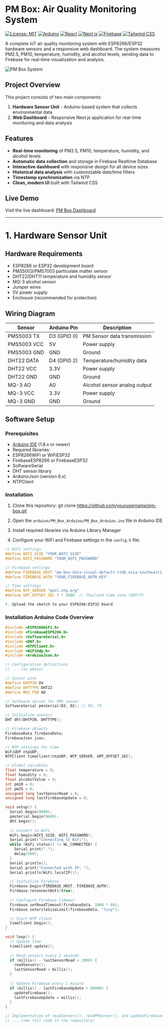 # PM Box: Air Quality Monitoring System

[![License: MIT](https://img.shields.io/badge/License-MIT-yellow.svg)](https://opensource.org/licenses/MIT)
[![Arduino](https://img.shields.io/badge/Arduino-ESP8266-blue.svg)](https://www.arduino.cc/)
[![React](https://img.shields.io/badge/React-18.x-blue.svg)](https://reactjs.org/)
[![Next.js](https://img.shields.io/badge/Next.js-14.x-black.svg)](https://nextjs.org/)
[![Firebase](https://img.shields.io/badge/Firebase-10.x-orange.svg)](https://firebase.google.com/)
[![Tailwind CSS](https://img.shields.io/badge/Tailwind_CSS-3.x-38B2AC.svg)](https://tailwindcss.com/)

A complete IoT air quality monitoring system with ESP8266/ESP32 hardware sensors and a responsive web dashboard. The system measures PM2.5, PM10, temperature, humidity, and alcohol levels, sending data to Firebase for real-time visualization and analysis.

![PM Box System](https://via.placeholder.com/800x400?text=PM+Box+System)

## Project Overview

This project consists of two main components:
1. **Hardware Sensor Unit** - Arduino-based system that collects environmental data
2. **Web Dashboard** - Responsive Next.js application for real-time monitoring and data analysis

## Features

- **Real-time monitoring** of PM2.5, PM10, temperature, humidity, and alcohol levels
- **Automatic data collection** and storage in Firebase Realtime Database
- **Interactive dashboard** with responsive design for all device sizes
- **Historical data analysis** with customizable date/time filters
- **Timestamp synchronization** via NTP
- **Clean, modern UI** built with Tailwind CSS

## Live Demo

Visit the live dashboard: [PM Box Dashboard](https://pm-box-dashboard.vercel.app)

---

# 1. Hardware Sensor Unit

## Hardware Requirements

- ESP8266 or ESP32 development board
- PMS5003/PMS7003 particulate matter sensor
- DHT22/DHT11 temperature and humidity sensor
- MQ-3 alcohol sensor
- Jumper wires
- 5V power supply
- Enclosure (recommended for protection)

## Wiring Diagram

| Sensor | Arduino Pin | Description |
|--------|-------------|-------------|
| PMS5003 TX | D3 (GPIO 0) | PM Sensor data transmission |
| PMS5003 VCC | 5V | Power supply |
| PMS5003 GND | GND | Ground |
| DHT22 DATA | D4 (GPIO 2) | Temperature/humidity data |
| DHT22 VCC | 3.3V | Power supply |
| DHT22 GND | GND | Ground |
| MQ-3 AO | A0 | Alcohol sensor analog output |
| MQ-3 VCC | 3.3V | Power supply |
| MQ-3 GND | GND | Ground |

## Software Setup

### Prerequisites

- [Arduino IDE](https://www.arduino.cc/en/software) (1.8.x or newer)
- Required libraries:
 - ESP8266WiFi or WiFiESP32
 - FirebaseESP8266 or FirebaseESP32
 - SoftwareSerial
 - DHT sensor library
 - ArduinoJson (version 6.x)
 - NTPClient

### Installation

1. Clone this repository:
git clone https://github.com/yourusername/pm-box.git
2. Open the `arduino/PM_Box_Arduino/PM_Box_Arduino.ino` file in Arduino IDE

3. Install required libraries via Arduino Library Manager

4. Configure your WiFi and Firebase settings in the `config.h` file:
```cpp
// WiFi settings
#define WIFI_SSID "YOUR_WIFI_SSID"
#define WIFI_PASSWORD "YOUR_WIFI_PASSWORD"

// Firebase settings
#define FIREBASE_HOST "pm-box-data-visual-default-rtdb.asia-southeast1.firebaseapp.com" 
#define FIREBASE_AUTH "YOUR_FIREBASE_AUTH_KEY"

// Time settings
#define NTP_SERVER "pool.ntp.org"
#define GMT_OFFSET_SEC 7 * 3600  // Thailand time zone (GMT+7)

5. Upload the sketch to your ESP8266/ESP32 board
```

### Installation Arduino Code Overview
```cpp
#include <ESP8266WiFi.h>
#include <FirebaseESP8266.h>
#include <SoftwareSerial.h>
#include <DHT.h>
#include <NTPClient.h>
#include <WiFiUdp.h>
#include <ArduinoJson.h>

// Configuration definitions
// ... (as above)

// Sensor pins
#define DHTPIN D4
#define DHTTYPE DHT22
#define MQ3_PIN A0

// Software serial for PMS sensor
SoftwareSerial pmsSerial(D3, D2); // RX, TX

// Initialize sensors
DHT dht(DHTPIN, DHTTYPE);

// Firebase objects
FirebaseData firebaseData;
FirebaseJson json;

// NTP settings for time
WiFiUDP ntpUDP;
NTPClient timeClient(ntpUDP, NTP_SERVER, GMT_OFFSET_SEC);

// Global variables
float temperature = 0;
float humidity = 0;
float alcoholValue = 0;
int pm10 = 0;
int pm25 = 0;
unsigned long lastSensorRead = 0;
unsigned long lastFirebaseUpdate = 0;

void setup() {
  Serial.begin(9600);
  pmsSerial.begin(9600);
  dht.begin();
  
  // Connect to WiFi
  WiFi.begin(WIFI_SSID, WIFI_PASSWORD);
  Serial.print("Connecting to WiFi");
  while (WiFi.status() != WL_CONNECTED) {
    Serial.print(".");
    delay(500);
  }
  Serial.println();
  Serial.print("Connected with IP: ");
  Serial.println(WiFi.localIP());

  // Initialize Firebase
  Firebase.begin(FIREBASE_HOST, FIREBASE_AUTH);
  Firebase.reconnectWiFi(true);
  
  // Configure Firebase timeout
  Firebase.setReadTimeout(firebaseData, 1000 * 60);
  Firebase.setwriteSizeLimit(firebaseData, "tiny");

  // Start NTP client
  timeClient.begin();
}

void loop() {
  // Update time
  timeClient.update();
  
  // Read sensors every 2 seconds
  if (millis() - lastSensorRead > 2000) {
    readSensors();
    lastSensorRead = millis();
  }
  
  // Update Firebase every 1 minute
  if (millis() - lastFirebaseUpdate > 60000) {
    updateFirebase();
    lastFirebaseUpdate = millis();
  }
}

// Implementation of readSensors(), readPMSensor(), and updateFirebase() functions
// ... (see full code in the repository)
```



